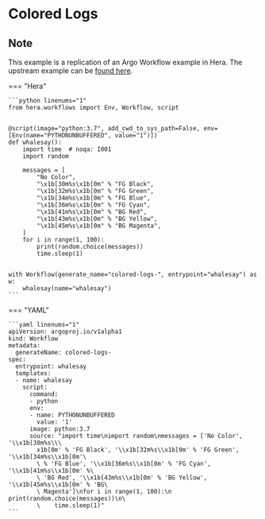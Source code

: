 # Colored Logs

## Note

This example is a replication of an Argo Workflow example in Hera.
The upstream example can be [found here](https://github.com/argoproj/argo-workflows/blob/master/examples/colored-logs.yaml).




=== "Hera"

    ```python linenums="1"
    from hera.workflows import Env, Workflow, script


    @script(image="python:3.7", add_cwd_to_sys_path=False, env=[Env(name="PYTHONUNBUFFERED", value="1")])
    def whalesay():
        import time  # noqa: I001
        import random

        messages = [
            "No Color",
            "\x1b[30m%s\x1b[0m" % "FG Black",
            "\x1b[32m%s\x1b[0m" % "FG Green",
            "\x1b[34m%s\x1b[0m" % "FG Blue",
            "\x1b[36m%s\x1b[0m" % "FG Cyan",
            "\x1b[41m%s\x1b[0m" % "BG Red",
            "\x1b[43m%s\x1b[0m" % "BG Yellow",
            "\x1b[45m%s\x1b[0m" % "BG Magenta",
        ]
        for i in range(1, 100):
            print(random.choice(messages))
            time.sleep(1)


    with Workflow(generate_name="colored-logs-", entrypoint="whalesay") as w:
        whalesay(name="whalesay")
    ```

=== "YAML"

    ```yaml linenums="1"
    apiVersion: argoproj.io/v1alpha1
    kind: Workflow
    metadata:
      generateName: colored-logs-
    spec:
      entrypoint: whalesay
      templates:
      - name: whalesay
        script:
          command:
          - python
          env:
          - name: PYTHONUNBUFFERED
            value: '1'
          image: python:3.7
          source: "import time\nimport random\nmessages = ['No Color', '\\x1b[30m%s\\\
            x1b[0m' % 'FG Black', '\\x1b[32m%s\\x1b[0m' % 'FG Green', '\\x1b[34m%s\\x1b[0m'\
            \ % 'FG Blue', '\\x1b[36m%s\\x1b[0m' % 'FG Cyan', '\\x1b[41m%s\\x1b[0m' %\
            \ 'BG Red', '\\x1b[43m%s\\x1b[0m' % 'BG Yellow', '\\x1b[45m%s\\x1b[0m' % 'BG\
            \ Magenta']\nfor i in range(1, 100):\n    print(random.choice(messages))\n\
            \    time.sleep(1)"
    ```

